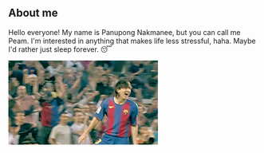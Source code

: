 ## About me

Hello everyone! My name is Panupong Nakmanee, but you can call me Peam. I'm interested in anything that makes life less stressful, haha. Maybe I'd rather just sleep forever. 😴

![me](https://github.com/messipeam/messipeam/blob/main/pic/tumblr_nnmtwtneKt1r7bseko2_400.gif)

<!--
**messipeam/messipeam** is a ✨ _special_ ✨ repository because its `README.md` (this file) appears on your GitHub profile.


<!--
**messipeam/messipeam** is a ✨ _special_ ✨ repository because its `README.md` (this file) appears on your GitHub profile.

Here are some ideas to get you started:

- 🔭 I’m currently working on ...
- 🌱 I’m currently learning ...
- 👯 I’m looking to collaborate on ...
- 🤔 I’m looking for help with ...
- 💬 Ask me about ...
- 📫 How to reach me: ...
- 😄 Pronouns: ...
- ⚡ Fun fact: ...
-->



